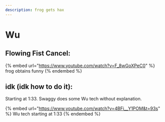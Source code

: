 ```yaml
---
description: frog gets hax
---
```


# Wu

## Flowing Fist Cancel:

{% embed url="https://www.youtube.com/watch?v=F_8wGoXPeC0" %}
frog obtains funny
{% endembed %}

## idk (idk how to do it):

Starting at 1:33. Swaggy does some Wu tech without explanation.

{% embed url="https://www.youtube.com/watch?v=4BFi__Y1POM&t=93s" %}
Wu tech starting at 1:33
{% endembed %}
